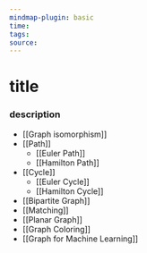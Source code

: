```yaml
---
mindmap-plugin: basic
time: 
tags: 
source:
---
```

# title
### description
- [[Graph isomorphism]]
- [[Path]]
	- [[Euler Path]]
	- [[Hamilton Path]]
- [[Cycle]]
	- [[Euler Cycle]]
	- [[Hamilton Cycle]]
- [[Bipartite Graph]]
- [[Matching]]
- [[Planar Graph]]
- [[Graph Coloring]]
- [[Graph for Machine Learning]] 